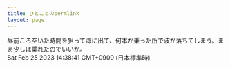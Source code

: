 ```yaml
---
title: ひとことのpermlink
layout: page
---
```

<div class="box" dt="1677303521540">
  昼前ころ空いた時間を狙って海に出て、何本か乗った所で波が落ちてしまう。まぁ少しは乗れたのでいいか。
  <div class="content is-small">Sat Feb 25 2023 14:38:41 GMT+0900 (日本標準時)</div>
</div>